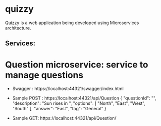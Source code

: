 # quizzy

Quizzy is a web application being developed using Microservices architecture.

## Services:

# Question microservice: service to manage questions
  - Swagger : https://localhost:44321/swagger/index.html
  - Sample POST : https://localhost:44321/api/Question
    {
        "questionId": "<guid>",
        "description": "Sun rises in ",
        "options": [
            "North", "East", "West", "South"
        ],
        "answer": "East",
        "tag": "General"
    }

  - Sample GET: https://localhost:44321/api/Question/<guid>
